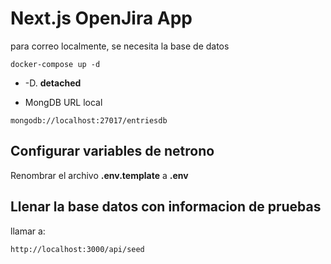 # Next.js OpenJira App

para correo localmente, se necesita la base de datos

```
docker-compose up -d
```

- -D. **detached**

* MongDB URL local

```
mongodb://localhost:27017/entriesdb
```

## Configurar variables de netrono

Renombrar el archivo **.env.template** a **.env**

## Llenar la base datos con informacion de pruebas

llamar a:

```
http://localhost:3000/api/seed
```
